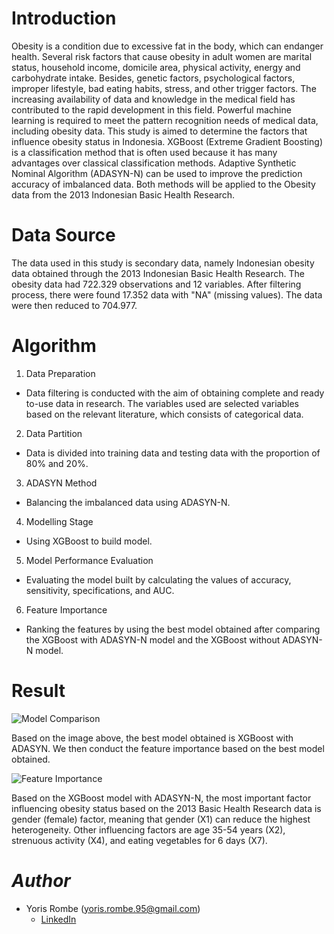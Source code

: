 # Introduction
Obesity is a condition due to excessive fat in the body, which can endanger health. Several risk factors that cause obesity in adult women are marital status, household income, domicile area, physical activity, energy and carbohydrate intake. Besides, genetic factors, psychological factors, improper lifestyle, bad eating habits, stress, and other trigger factors. The increasing availability of data and knowledge in the medical field has contributed to the rapid development in this field. Powerful machine learning is required to meet the pattern recognition needs of medical data, including obesity data. This study is aimed to determine the factors that influence obesity status in Indonesia. XGBoost (Extreme Gradient Boosting) is a classification method that is often used because it has many advantages over classical classification methods. Adaptive Synthetic Nominal Algorithm (ADASYN-N) can be used to improve the prediction accuracy of imbalanced data. Both methods will be applied to the Obesity data from the 2013 Indonesian Basic Health Research. 

# Data Source
The data used in this study is secondary data, namely Indonesian obesity data obtained through the 2013 Indonesian Basic Health Research. The obesity data had 722.329 observations and 12 variables. After filtering process, there were found 17.352 data with "NA" (missing values). The data were then reduced to 704.977.         

# Algorithm
1. Data Preparation
- Data filtering is conducted with the aim of obtaining complete and ready to-use data in research. The variables used are selected variables based on the relevant literature, which consists of categorical data.
2. Data Partition
- Data is divided into training data and testing data with the proportion of 80% and 20%.
3. ADASYN Method
- Balancing the imbalanced data using ADASYN-N.
4. Modelling Stage
-  Using XGBoost to build model.
5. Model Performance Evaluation
-  Evaluating the model built by calculating the values of accuracy, sensitivity, specifications, and AUC.
6. Feature Importance
- Ranking the features by using the best model obtained after comparing the XGBoost with ADASYN-N model and the XGBoost without ADASYN-N model.

# Result

![Model Comparison](https://user-images.githubusercontent.com/98592375/151652483-feeb7dd5-ea79-48d8-8067-63b11b473f6c.JPG)

Based on the image above, the best model obtained is XGBoost with ADASYN. We then conduct the feature importance based on the best model obtained.

![Feature Importance](https://user-images.githubusercontent.com/98592375/151652491-29f14fb1-2bc2-4618-9179-858eadd28521.JPG)

Based on the XGBoost model with ADASYN-N, the most important factor influencing obesity status based on the 2013 Basic Health Research data is gender (female) factor, meaning that gender (X1) can reduce the highest heterogeneity. Other influencing factors are age 35-54 years (X2), strenuous activity (X4), and eating vegetables for 6 days (X7).

# *Author*
* Yoris Rombe (yoris.rombe.95@gmail.com)
  - [LinkedIn](www.linkedin.com/in/yoris-rombe-327115146)
